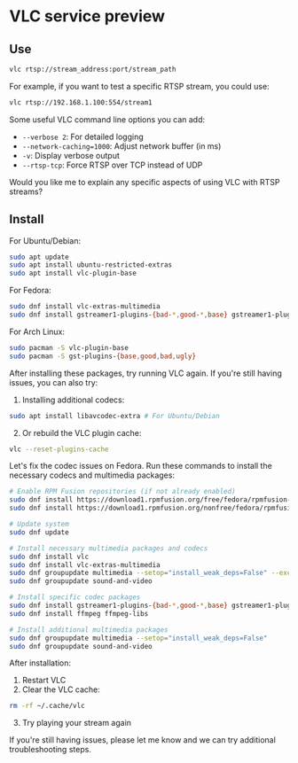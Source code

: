 # VLC service preview

## Use

```bash
vlc rtsp://stream_address:port/stream_path
```

For example, if you want to test a specific RTSP stream, you could use:

```bash
vlc rtsp://192.168.1.100:554/stream1
```

Some useful VLC command line options you can add:
- `--verbose 2`: For detailed logging
- `--network-caching=1000`: Adjust network buffer (in ms)
- `-v`: Display verbose output
- `--rtsp-tcp`: Force RTSP over TCP instead of UDP

Would you like me to explain any specific aspects of using VLC with RTSP streams?

## Install

For Ubuntu/Debian:
```bash
sudo apt update
sudo apt install ubuntu-restricted-extras
sudo apt install vlc-plugin-base
```

For Fedora:
```bash
sudo dnf install vlc-extras-multimedia
sudo dnf install gstreamer1-plugins-{bad-*,good-*,base} gstreamer1-plugin-openh264 gstreamer1-libav --exclude=gstreamer1-plugins-bad-free-devel
```

For Arch Linux:
```bash
sudo pacman -S vlc-plugin-base
sudo pacman -S gst-plugins-{base,good,bad,ugly}
```

After installing these packages, try running VLC again. If you're still having issues, you can also try:

1. Installing additional codecs:
```bash
sudo apt install libavcodec-extra # For Ubuntu/Debian
```

2. Or rebuild the VLC plugin cache:
```bash
vlc --reset-plugins-cache
```




Let's fix the codec issues on Fedora. Run these commands to install the necessary codecs and multimedia packages:

```bash
# Enable RPM Fusion repositories (if not already enabled)
sudo dnf install https://download1.rpmfusion.org/free/fedora/rpmfusion-free-release-$(rpm -E %fedora).noarch.rpm
sudo dnf install https://download1.rpmfusion.org/nonfree/fedora/rpmfusion-nonfree-release-$(rpm -E %fedora).noarch.rpm

# Update system
sudo dnf update

# Install necessary multimedia packages and codecs
sudo dnf install vlc
sudo dnf install vlc-extras-multimedia
sudo dnf groupupdate multimedia --setop="install_weak_deps=False" --exclude=PackageKit-gstreamer-plugin
sudo dnf groupupdate sound-and-video

# Install specific codec packages
sudo dnf install gstreamer1-plugins-{bad-*,good-*,base} gstreamer1-plugin-openh264 gstreamer1-libav --exclude=gstreamer1-plugins-bad-free-devel
sudo dnf install ffmpeg ffmpeg-libs

# Install additional multimedia packages
sudo dnf groupupdate multimedia --setop="install_weak_deps=False"
sudo dnf groupupdate sound-and-video
```

After installation:
1. Restart VLC
2. Clear the VLC cache:
```bash
rm -rf ~/.cache/vlc
```
3. Try playing your stream again

If you're still having issues, please let me know and we can try additional troubleshooting steps.